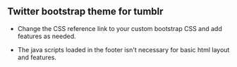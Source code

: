 ## Twitter bootstrap theme for tumblr

- Change the CSS reference link to your custom bootstrap CSS and add features as needed.

- The java scripts loaded in the footer isn't necessary for basic html layout and features. 
